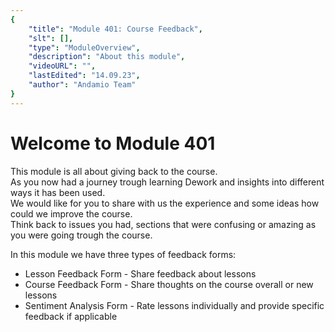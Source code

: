 ```yaml
---
{
    "title": "Module 401: Course Feedback",
    "slt": [],
    "type": "ModuleOverview",
    "description": "About this module",
    "videoURL": "",
    "lastEdited": "14.09.23",
    "author": "Andamio Team"
}
---
```


# Welcome to Module 401

This module is all about giving back to the course.  
As you now had a journey trough learning Dework and insights into different ways it has been used.  
We would like for you to share with us the experience and some ideas how could we improve the course.  
Think back to issues you had, sections that were confusing or amazing as you were going trough the course.

In this module we have three types of feedback forms:
- Lesson Feedback Form - Share feedback about lessons
- Course Feedback Form - Share thoughts on the course overall or new lessons
- Sentiment Analysis Form - Rate lessons individually and provide specific feedback if applicable